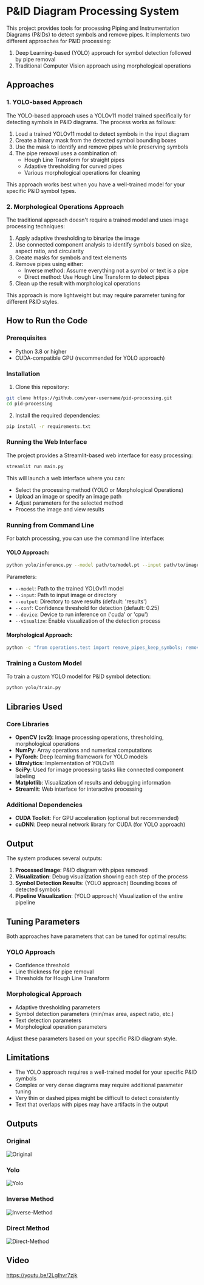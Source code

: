# P&ID Diagram Processing System

This project provides tools for processing Piping and Instrumentation Diagrams (P&IDs) to detect symbols and remove pipes. It implements two different approaches for P&ID processing:

1. Deep Learning-based (YOLO) approach for symbol detection followed by pipe removal
2. Traditional Computer Vision approach using morphological operations

## Approaches

### 1. YOLO-based Approach

The YOLO-based approach uses a YOLOv11 model trained specifically for detecting symbols in P&ID diagrams. The process works as follows:

1. Load a trained YOLOv11 model to detect symbols in the input diagram
2. Create a binary mask from the detected symbol bounding boxes
3. Use the mask to identify and remove pipes while preserving symbols
4. The pipe removal uses a combination of:
   - Hough Line Transform for straight pipes
   - Adaptive thresholding for curved pipes
   - Various morphological operations for cleaning

This approach works best when you have a well-trained model for your specific P&ID symbol types.

### 2. Morphological Operations Approach

The traditional approach doesn't require a trained model and uses image processing techniques:

1. Apply adaptive thresholding to binarize the image
2. Use connected component analysis to identify symbols based on size, aspect ratio, and circularity
3. Create masks for symbols and text elements
4. Remove pipes using either:
   - Inverse method: Assume everything not a symbol or text is a pipe
   - Direct method: Use Hough Line Transform to detect pipes
5. Clean up the result with morphological operations

This approach is more lightweight but may require parameter tuning for different P&ID styles.

## How to Run the Code

### Prerequisites

- Python 3.8 or higher
- CUDA-compatible GPU (recommended for YOLO approach)

### Installation

1. Clone this repository:
```bash
git clone https://github.com/your-username/pid-processing.git
cd pid-processing
```

2. Install the required dependencies:
```bash
pip install -r requirements.txt
```

### Running the Web Interface

The project provides a Streamlit-based web interface for easy processing:

```bash
streamlit run main.py
```

This will launch a web interface where you can:
- Select the processing method (YOLO or Morphological Operations)
- Upload an image or specify an image path
- Adjust parameters for the selected method
- Process the image and view results

### Running from Command Line

For batch processing, you can use the command line interface:

#### YOLO Approach:
```bash
python yolo/inference.py --model path/to/model.pt --input path/to/image.jpg --output results --conf 0.25 --device cuda --visualize
```

Parameters:
- `--model`: Path to the trained YOLOv11 model
- `--input`: Path to input image or directory
- `--output`: Directory to save results (default: 'results')
- `--conf`: Confidence threshold for detection (default: 0.25)
- `--device`: Device to run inference on ('cuda' or 'cpu')
- `--visualize`: Enable visualization of the detection process

#### Morphological Approach:
```bash
python -c "from operations.test import remove_pipes_keep_symbols; remove_pipes_keep_symbols('input.jpg', 'output.jpg')"
```

### Training a Custom Model

To train a custom YOLO model for P&ID symbol detection:

```bash
python yolo/train.py
```

## Libraries Used

### Core Libraries

- **OpenCV (cv2)**: Image processing operations, thresholding, morphological operations
- **NumPy**: Array operations and numerical computations
- **PyTorch**: Deep learning framework for YOLO models
- **Ultralytics**: Implementation of YOLOv11
- **SciPy**: Used for image processing tasks like connected component labeling
- **Matplotlib**: Visualization of results and debugging information
- **Streamlit**: Web interface for interactive processing

### Additional Dependencies

- **CUDA Toolkit**: For GPU acceleration (optional but recommended)
- **cuDNN**: Deep neural network library for CUDA (for YOLO approach)

## Output

The system produces several outputs:

1. **Processed Image**: P&ID diagram with pipes removed
2. **Visualization**: Debug visualization showing each step of the process
3. **Symbol Detection Results**: (YOLO approach) Bounding boxes of detected symbols
4. **Pipeline Visualization**: (YOLO approach) Visualization of the entire pipeline

## Tuning Parameters

Both approaches have parameters that can be tuned for optimal results:

### YOLO Approach
- Confidence threshold
- Line thickness for pipe removal
- Thresholds for Hough Line Transform

### Morphological Approach
- Adaptive thresholding parameters
- Symbol detection parameters (min/max area, aspect ratio, etc.)
- Text detection parameters
- Morphological operation parameters

Adjust these parameters based on your specific P&ID diagram style.

## Limitations

- The YOLO approach requires a well-trained model for your specific P&ID symbols
- Complex or very dense diagrams may require additional parameter tuning
- Very thin or dashed pipes might be difficult to detect consistently
- Text that overlaps with pipes may have artifacts in the output

## Outputs
### Original
![Original](results/original.jpg)
### Yolo
![Yolo](results/yolo_result.jpg)
### Inverse Method
![Inverse-Method](results/inverse_method_result.jpg)
### Direct Method
![Direct-Method](results/direct_method_result.jpg)

## Video
https://youtu.be/2LgIhvr7zjk